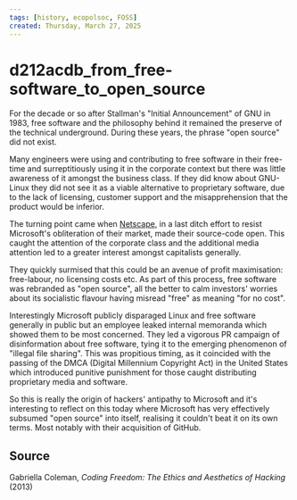 ```yaml
---
tags: [history, ecopolsoc, FOSS]
created: Thursday, March 27, 2025
---
```


# d212acdb_from_free-software_to_open_source

For the decade or so after Stallman's "Initial Announcement" of GNU in 1983,
free software and the philosophy behind it remained the preserve of the
technical underground. During these years, the phrase "open source" did not
exist.

Many engineers were using and contributing to free software in their free-time
and surreptitiously using it in the corporate context but there was little
awareness of it amongst the business class. If they did know about GNU-Linux
they did not see it as a viable alternative to proprietary software, due to the
lack of licensing, customer support and the misapprehension that the product
would be inferior.

The turning point came when
[Netscape](c301a0b3-1d8_Mosaic_Netscape_and_Browser_Wars.md), in a last ditch
effort to resist Microsoft's obliteration of their market, made their
source-code open. This caught the attention of the corporate class and the
additional media attention led to a greater interest amongst capitalists
generally.

They quickly surmised that this could be an avenue of profit maximisation:
free-labour, no licensing costs etc. As part of this process, free software was
rebranded as "open source", all the better to calm investors' worries about its
socialistic flavour having misread "free" as meaning "for no cost".

Interestingly Microsoft publicly disparaged Linux and free software generally in
public but an employee leaked internal memoranda which showed them to be most
concerned. They led a vigorous PR campaign of disinformation about free
software, tying it to the emerging phenomenon of "illegal file sharing". This
was propitious timing, as it coincided with the passing of the DMCA (Digital
Millennium Copyright Act) in the United States which introduced punitive
punishment for those caught distributing proprietary media and software.

So this is really the origin of hackers' antipathy to Microsoft and it's
interesting to reflect on this today where Microsoft has very effectively
subsumed "open source" into itself, realising it couldn't beat it on its own
terms. Most notably with their acquisition of GitHub.

## Source

Gabriella Coleman, _Coding Freedom: The Ethics and Aesthetics of Hacking_ (2013)
